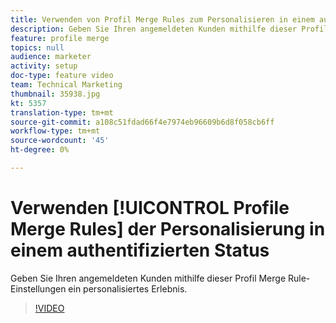 ```yaml
---
title: Verwenden von Profil Merge Rules zum Personalisieren in einem authentifizierten Status
description: Geben Sie Ihren angemeldeten Kunden mithilfe dieser Profil Merge Rule-Einstellungen ein personalisiertes Erlebnis.
feature: profile merge
topics: null
audience: marketer
activity: setup
doc-type: feature video
team: Technical Marketing
thumbnail: 35938.jpg
kt: 5357
translation-type: tm+mt
source-git-commit: a108c51fdad66f4e7974eb96609b6d8f058cb6ff
workflow-type: tm+mt
source-wordcount: '45'
ht-degree: 0%

---
```



# Verwenden [!UICONTROL Profile Merge Rules] der Personalisierung in einem authentifizierten Status

Geben Sie Ihren angemeldeten Kunden mithilfe dieser Profil Merge Rule-Einstellungen ein personalisiertes Erlebnis.

>[!VIDEO](https://video.tv.adobe.com/v/35938/?quality=12&learn=on)
